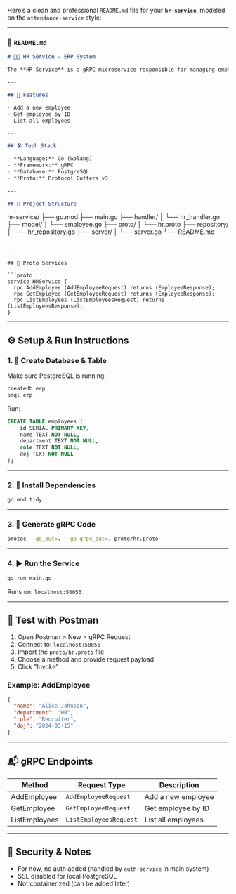 Here’s a clean and professional `README.md` file for your **`hr-service`**, modeled on the `attendance-service` style:

---

### 📄 `README.md`

```md
# 👨‍💼 HR Service - ERP System

The **HR Service** is a gRPC microservice responsible for managing employee records as part of the eduErp backend system.

---

## 🚀 Features

- Add a new employee
- Get employee by ID
- List all employees

---

## 🛠️ Tech Stack

- **Language:** Go (Golang)
- **Framework:** gRPC
- **Database:** PostgreSQL
- **Proto:** Protocol Buffers v3

---

## 📁 Project Structure

```
hr-service/
├── go.mod
├── main.go
├── handler/
│   └── hr_handler.go
├── model/
│   └── employee.go
├── proto/
│   └── hr.proto
├── repository/
│   └── hr_repository.go
├── server/
│   └── server.go
└── README.md
```

---

## 🧪 Proto Services

```proto
service HRService {
  rpc AddEmployee (AddEmployeeRequest) returns (EmployeeResponse);
  rpc GetEmployee (GetEmployeeRequest) returns (EmployeeResponse);
  rpc ListEmployees (ListEmployeesRequest) returns (ListEmployeesResponse);
}
```

---

## ⚙️ Setup & Run Instructions

### 1. 🐘 Create Database & Table

Make sure PostgreSQL is running:

```bash
createdb erp
psql erp
```

Run:

```sql
CREATE TABLE employees (
    id SERIAL PRIMARY KEY,
    name TEXT NOT NULL,
    department TEXT NOT NULL,
    role TEXT NOT NULL,
    doj TEXT NOT NULL
);
```

---

### 2. 🧰 Install Dependencies

```bash
go mod tidy
```

---

### 3. 🔄 Generate gRPC Code

```bash
protoc --go_out=. --go-grpc_out=. proto/hr.proto
```

---

### 4. ▶️ Run the Service

```bash
go run main.go
```

Runs on: `localhost:50056`

---

## 🧪 Test with Postman

1. Open Postman > New > gRPC Request  
2. Connect to: `localhost:50056`  
3. Import the `proto/hr.proto` file  
4. Choose a method and provide request payload  
5. Click "Invoke"

### Example: AddEmployee
```json
{
  "name": "Alice Johnson",
  "department": "HR",
  "role": "Recruiter",
  "doj": "2024-03-15"
}
```

---

## 📬 gRPC Endpoints

| Method         | Request Type           | Description              |
|----------------|------------------------|--------------------------|
| AddEmployee    | `AddEmployeeRequest`   | Add a new employee       |
| GetEmployee    | `GetEmployeeRequest`   | Get employee by ID       |
| ListEmployees  | `ListEmployeesRequest` | List all employees       |

---

## 🔐 Security & Notes

- For now, no auth added (handled by `auth-service` in main system)
- SSL disabled for local PostgreSQL
- Not containerized (can be added later)

